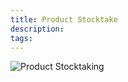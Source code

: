 ```yaml
---
title: Product Stocktake
description:  
tags: 
---
```


![Product Stocktaking](http://woopos.com.au/wp-content/uploads/2015/06/product-stocktake.png)